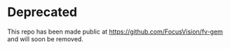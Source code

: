 # Deprecated

This repo has been made public at https://github.com/FocusVision/fv-gem and will
soon be removed.
